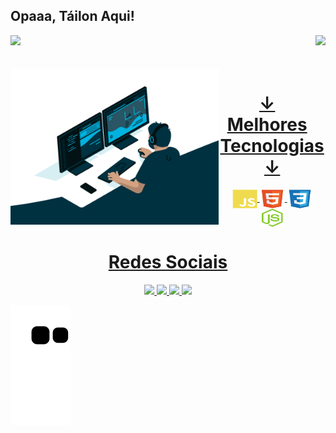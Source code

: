 ## Opaaa, Táilon Aqui!

<div>
  <a href= "https://github.com/TailonBrandini">
  <img  height="180em" src="https://github-readme-stats.vercel.app/api?username=TailonBrandini&show_icons=true&theme=apprentice&include_all_commits=true&count_private=true"/>
  <img align="right" height="130em" src="https://github-readme-stats.vercel.app/api/top-langs/?username=TailonBrandini&layout=compact&langs_count=16&theme=react"/>
</div>
<br>

<div  align="center"> 
  <div style="display: inline_block"><br>
    <img align="left" height="250" alt="coding-time" src="code.gif">
    <h1 align="center">↓ Melhores Tecnologias ↓</h1>
    <img align="center" height="30" width="40" alt="js-icon"  src="https://raw.githubusercontent.com/devicons/devicon/master/icons/javascript/javascript-plain.svg">
    <img align="center" height="30" width="40" alt="html-icon" src="https://raw.githubusercontent.com/devicons/devicon/master/icons/html5/html5-original.svg">
    <img align="center" height="30" width="40" alt="css-icon" src="https://raw.githubusercontent.com/devicons/devicon/master/icons/css3/css3-original.svg">
    <img align="center" height="30" width="40" alt="nodejs-icon" src="https://raw.githubusercontent.com/devicons/devicon/master/icons/nodejs/nodejs-original.svg">
  </div>
    
  
  <h1 align="center">Redes Sociais</h1>
  <a href = "mailto: tailoncb@hotmail.com">
      <img width="21.5%" src="https://img.shields.io/badge/Microsoft_Outlook-0078D4?style=for-the-badge&logo=microsoft-outlook&logoColor=white">
    </a>
    <a href = "mailto: tailoncb@gmail.com">
      <img width="10%" src="https://img.shields.io/badge/Gmail-D14836?style=for-the-badge&logo=gmail&logoColor=white">
    </a>
    <a href = "https://www.linkedin.com/in/luigi-gottardello-fonseca-44651a205/">
      <img width="12.5%" src="https://img.shields.io/badge/LinkedIn-0077B5?style=for-the-badge&logo=linkedin&logoColor=white">
    </a>
    <a href = "">
      <img width="14%" src="https://img.shields.io/badge/Instagram-E4405F?style=for-the-badge&logo=instagram&logoColor=white">
    </a>
</div>
  
![Snake animation](https://github.com/TailonBrandini/TailonBrandini/blob/output/github-contribution-grid-snake.svg)
